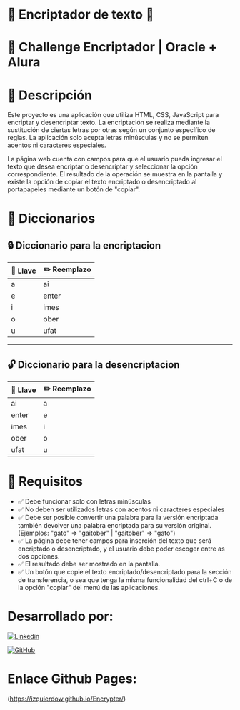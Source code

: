 # 🔐 Encriptador de texto 🔐

# 🚀 Challenge Encriptador | Oracle + Alura

# 📝 Descripción

Este proyecto es una aplicación que utiliza HTML, CSS, JavaScript para encriptar y desencriptar texto. La encriptación se realiza mediante la sustitución de ciertas letras por otras según un conjunto específico de reglas. La aplicación solo acepta letras minúsculas y no se permiten acentos ni caracteres especiales.

La página web cuenta con campos para que el usuario pueda ingresar el texto que desea encriptar o desencriptar y seleccionar la opción correspondiente. El resultado de la operación se muestra en la pantalla y existe la opción de copiar el texto encriptado o desencriptado al portapapeles mediante un botón de "copiar".

# 📒 Diccionarios
## 🔒 Diccionario para la encriptacion
| 🔑 Llave | ✏️ Reemplazo |
|-----------|-----------|
| a | ai |
| e | enter |
| i | imes |
| o | ober |
| u | ufat |

---

## 🔓 Diccionario para la desencriptacion
| 🔑 Llave | ✏️ Reemplazo |
|-----------|-----------|
| ai    | a |
| enter | e |
| imes  | i |
| ober  | o |
| ufat  | u |

# 📑 Requisitos

- ✅ Debe funcionar solo con letras minúsculas
- ✅ No deben ser utilizados letras con acentos ni caracteres especiales
- ✅ Debe ser posible convertir una palabra para la versión encriptada también devolver una palabra encriptada para su versión original. (Ejemplos: "gato" => "gaitober" | "gaitober" => "gato")
- ✅ La página debe tener campos para
inserción del texto que será encriptado o desencriptado, y el usuario debe poder escoger entre as dos opciones.
- ✅ El resultado debe ser mostrado en la pantalla.
- ✅ Un botón que copie el texto encriptado/desencriptado para la sección de transferencia, o sea que tenga la misma funcionalidad del ctrl+C o de la opción "copiar" del menú de las aplicaciones.

# Desarrollado por:

[![Linkedin](https://img.shields.io/badge/Linkedin-0072b1?logo=linkedin&logoColor=white&style=for-the-badge)](https://www.linkedin.com/in/william-izquierdo/)

[![GitHub](https://img.shields.io/badge/izquierdow-black?logo=github&logoColor=FFFFFF&style=for-the-badge)](https://github.com/izquierdow)

# Enlace Github Pages:

(https://izquierdow.github.io/Encrypter/)